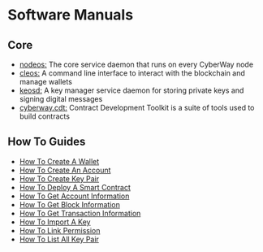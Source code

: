 # Software Manuals

## Core
 * [nodeos:](/software_manuals/core/nodeos.md) The core service daemon that runs on every CyberWay node
 * [cleos:](/software_manuals/core/cleos.md) A command line interface to interact with the blockchain and manage wallets
 * [keosd:](/software_manuals/core/keosd.md) A key manager service daemon for storing private keys and signing digital messages
 * [cyberway.cdt:](https://doxygen-cdt.cyberway.io) Contract Development Toolkit is a suite of tools used to build contracts

## How To Guides
 * [How To Create A Wallet](/software_manuals/how_to_guides/create_wallet.md)
 * [How To Create An Account](/software_manuals/how_to_guides/create_account.md)
 * [How To Create Key Pair](/software_manuals/how_to_guides/create_key_pair.md)
 * [How To Deploy A Smart Contract](/software_manuals/how_to_guides/deploy_smart_contract.md)
 * [How To Get Account Information](/software_manuals/how_to_guides/get_account_information.md)
 * [How To Get Block Information](/software_manuals/how_to_guides/get_block_information.md)
 * [How To Get Transaction Information](/software_manuals/how_to_guides/get_transaction_information.md)
 * [How To Import A Key](/software_manuals/how_to_guides/import_key.md)
 * [How To Link Permission](/software_manuals/how_to_guides/link_permission.md)
 * [How To List All Key Pair](/software_manuals/how_to_guides/list_all_key_pair.md)
 